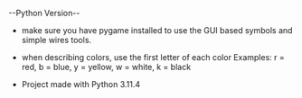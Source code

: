 --Python Version--
 - make sure you have pygame installed to use the GUI based symbols and simple wires tools.
 - when describing colors, use the first letter of each color
        Examples: r = red, b = blue, y = yellow, w = white, k = black

 - Project made with Python 3.11.4
